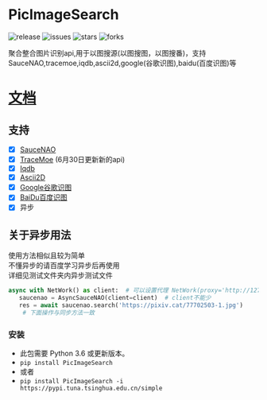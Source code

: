 # PicImageSearch
![release](https://img.shields.io/github/v/release/kitUIN/PicImageSearch)
![issues](https://img.shields.io/github/issues/kitUIN/PicImageSearch)
![stars](https://img.shields.io/github/stars/kitUIN/PicImageSearch)
![forks](https://img.shields.io/github/forks/kitUIN/PicImageSearch)  

聚合整合图片识别api,用于以图搜源(以图搜图，以图搜番)，支持SauceNAO,tracemoe,iqdb,ascii2d,google(谷歌识图),baidu(百度识图)等
# [文档](https://kitUIN.github.io/wiki/picimagesearch/)

## 支持
- [x] [SauceNAO](https://saucenao.com/)
- [x] [TraceMoe](https://trace.moe/) (6月30日更新新的api)
- [x] [Iqdb](http://iqdb.org/)
- [x] [Ascii2D](https://ascii2d.net/)
- [x] [Google谷歌识图](https://www.google.com/imghp)  
- [x] [BaiDu百度识图](https://graph.baidu.com/)
- [x] 异步
## 关于异步用法
使用方法相似且较为简单  
不懂异步的请百度学习异步后再使用  
详细见测试文件夹内异步测试文件  
```python 
async with NetWork() as client:  # 可以设置代理 NetWork(proxy='http://127.0.0.1:10809')
   saucenao = AsyncSauceNAO(client=client)  # client不能少
   res = await saucenao.search('https://pixiv.cat/77702503-1.jpg')
    # 下面操作与同步方法一致
```
### 安装
- 此包需要 Python 3.6 或更新版本。
- `pip install PicImageSearch`
- 或者
- `pip install PicImageSearch -i https://pypi.tuna.tsinghua.edu.cn/simple`


